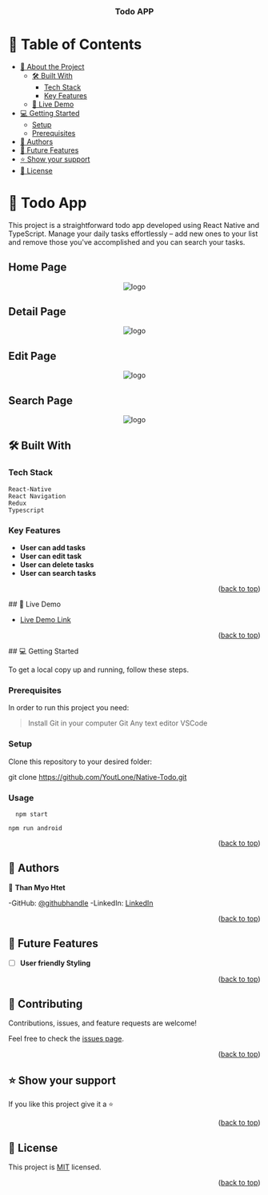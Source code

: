 <a name="readme-top"></a>

<div align="center">
    <br/>

  <h3><b>Todo APP</b></h3>

</div>

<!-- TABLE OF CONTENTS -->

# 📗 Table of Contents

- [📖 About the Project](#about-project)
  - [🛠 Built With](#built-with)
    - [Tech Stack](#tech-stack)
    - [Key Features](#key-features)
  - [🚀 Live Demo](#live-demo)
- [💻 Getting Started](#getting-started)
  - [Setup](#setup)
  - [Prerequisites](#prerequisites)
- [👥 Authors](#authors)
- [🔭 Future Features](#future-features)
- [⭐️ Show your support](#support)
- [📝 License](#license)

<!-- PROJECT DESCRIPTION -->

# 📖 Todo App <a name="about-project"></a>

This project is a straightforward todo app developed using React Native and TypeScript. Manage your daily tasks effortlessly – add new ones to your list and remove those you've accomplished and you can search your tasks.


## Home Page

<div align="center">
  <img src="src/image/home.png" alt="logo"/>
</div>

## Detail Page

<div align="center">
  <img src="src/image/detail.png" alt="logo"/>
</div>

## Edit Page

<div align="center">
  <img src="src/image/edit.png" alt="logo"/>
</div>

## Search Page

<div align="center">
  <img src="src/image/search.png" alt="logo"/>
</div>


## 🛠 Built With <a name="built-with"></a>

### Tech Stack <a name="tech-stack"></a>

```
React-Native
React Navigation
Redux
Typescript
```

<!-- Features -->

### Key Features <a name="key-features"></a>

- **User can add tasks**
- **User can edit task**
- **User can delete tasks**
- **User can search tasks**

<p align="right">(<a href="#readme-top">back to top</a>)</p>
## 🚀 Live Demo <a name="live-demo"></a>

- [Live Demo Link]()

<p align="right">(<a href="#readme-top">back to top</a>)</p>
## 💻 Getting Started <a name="getting-started"></a>

To get a local copy up and running, follow these steps.

### Prerequisites

In order to run this project you need:

> Install Git in your computer Git
> Any text editor VSCode

### Setup

Clone this repository to your desired folder:

git clone https://github.com/YoutLone/Native-Todo.git

### Usage

```
  npm start
```
```
npm run android
```
<p align="right">(<a href="#readme-top">back to top</a>)</p>


## 👥 Authors <a name="authors"></a>

👤 **Than Myo Htet**

-GitHub: [@githubhandle](https://github.com/YoutLone)
-LinkedIn: [LinkedIn](https://linkedin.com/in/than-myo-htet-618b2524b)

<p align="right">(<a href="#readme-top">back to top</a>)</p>

<!-- FUTURE FEATURES -->

## 🔭 Future Features <a name="future-features"></a>

- [ ] **User friendly Styling**

<p align="right">(<a href="#readme-top">back to top</a>)</p>

<!-- CONTRIBUTING -->

## 🤝 Contributing <a name="contributing"></a>

Contributions, issues, and feature requests are welcome!

Feel free to check the [issues page](https://github.com/YoutLone/Native-Todo/issues).

<p align="right">(<a href="#readme-top">back to top</a>)</p>

<!-- SUPPORT -->

## ⭐️ Show your support <a name="support"></a>

If you like this project give it a ⭐️

<p align="right">(<a href="#readme-top">back to top</a>)</p>

<!-- LICENSE -->

## 📝 License <a name="license"></a>

This project is [MIT](./LICENSE) licensed.

<p align="right">(<a href="#readme-top">back to top</a>)</p>